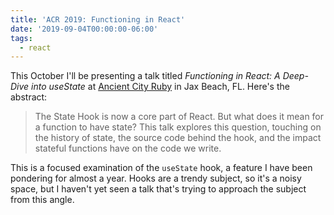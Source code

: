 ```yaml
---
title: 'ACR 2019: Functioning in React'
date: '2019-09-04T00:00:00-06:00'
tags:
  - react
---
```


This October I'll be presenting a talk titled _Functioning in React: A
Deep-Dive into useState_ at [Ancient City
Ruby](https://www.ancientcityruby.com/) in Jax Beach, FL. Here's the abstract:

> The State Hook is now a core part of React. But what does it mean for a
> function to have state? This talk explores this question, touching on the
> history of state, the source code behind the hook, and the impact stateful
> functions have on the code we write.

This is a focused examination of the `useState` hook, a feature I have been
pondering for almost a year. Hooks are a trendy subject, so it's a noisy space,
but I haven't yet seen a talk that's trying to approach the subject from this
angle.
